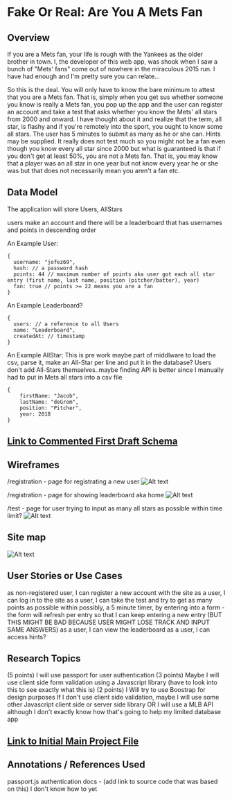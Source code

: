 # Fake Or Real: Are You A Mets Fan
## Overview

If you are a Mets fan, your life is rough with the Yankees as the older brother in town. I, the developer of this web app, was shook when I saw a bunch of "Mets' fans" come out of nowhere in the miraculous 2015 run.  I have had enough and I'm pretty sure you can relate...

So this is the deal.  You will only have to know the bare minimum to attest that you are a Mets fan.  That is, simply when you get sus whether someone you know is really a Mets fan, you pop up the app and the user can register an account and take a test that asks whether you know the Mets' all stars from 2000 and onward.  I have thought about it and realize that the term, all star, is flashy and if you're remotely into the sport, you ought to know some all stars. The user has 5 minutes to submit as many as he or she can.  Hints may be supplied. It really does not test much so you might not be a fan even though you know every all star since 2000 but what is guaranteed is that if you don't get at least 50%, you are not a Mets fan.  That is, you may know that a player was an all star in one year but not know every year he or she was but that does not necessarily mean you aren't a fan etc.    

## Data Model


The application will store Users, AllStars

users make an account and there will be a leaderboard that has usernames and points in descending order

An Example User:
```
{
  username: "jofez69",
  hash: // a password hash
  points: 44 // maximum number of points aka user got each all star entry (first name, last name, position (pitcher/batter), year)
  fan: true // points >= 22 means you are a fan
}
```

An Example Leaderboard?
```
{
  users: // a reference to all Users
  name: "Leaderboard",
  createdAt: // timestamp
}
```

An Example AllStar: This is pre work maybe part of middlware to load the csv, parse it, make an All-Star per line and put it in the database?  Users don't add All-Stars themselves..maybe finding API is better since I manually had to put in Mets all stars into a csv file
```
{
    firstName: "Jacob",
    lastName: "deGrom",
    position: "Pitcher",
    year: 2018
}
```

## [Link to Commented First Draft Schema](https://github.com/nyu-csci-ua-0480-001-003-fall-2018/StanimalTheMan-final-project/blob/master/db.js)


## Wireframes

/registration - page for registrating a new user
![Alt text](/documentation/leaderboard.jpeg?raw=true "Optional Title")

/registration - page for showing leaderboard aka home
![Alt text](/documentation/registration.jpeg?raw=true "Optional Title")

/test - page for user trying to input as many all stars as possible within time limit?
![Alt text](/documentation/test.jpeg?raw=true "Optional Title")

## Site map
![Alt text](/documentation/Sitemap.jpg?raw=true "Optional Title")

## User Stories or Use Cases
as non-registered user, I can register a new account with the site
as a user, I can log in to the site
as a user, I can take the test and try to get as many points as possible within possibly, a 5 minute timer, by entering into a form 
-the form will refresh per entry so that I can keep entering a new entry (BUT THIS MIGHT BE BAD BECAUSE USER MIGHT LOSE TRACK AND INPUT SAME ANSWERS)
as a user, I can view the leaderboard
as a user, I can access hints?


## Research Topics
(5 points) I will use passport for user authentication
(3 points) Maybe I will use client side form validation using a Javascript library (have to look into this to see exactly what this is)
(2 points) I Will try to use Boostrap for design purposes
If I don't use client side validation, maybe I will use some other Javascript client side or server side library OR I will use a MLB API although I don't exactly know how that's going to help my limited database app


## [Link to Initial Main Project File](https://github.com/nyu-csci-ua-0480-001-003-fall-2018/StanimalTheMan-final-project/blob/master/app.js)

## Annotations / References Used
passport.js authentication docs - (add link to source code that was based on this) I don't know how to yet
